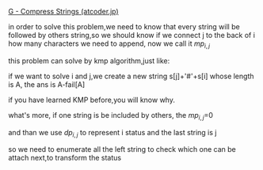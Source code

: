 [G - Compress Strings (atcoder.jp)](https://atcoder.jp/contests/abc343/tasks/abc343_g)

in order to solve this problem,we need to know that every string will be followed by others string,so we should know if we connect j to the back of i how many characters we need to append, now we call it $mp_{i,j}$

this problem can solve by kmp algorithm,just like:

if we want to solve i and j,we create a new string s[j]+'#'+s[i] whose length is A, the ans is A-fail[A]

if you have learned KMP before,you will know why. 

what's more, if one string is be included by others, the $mp_{i,j}$=0

and than we use $dp_{i,j}$ to represent i status and the last string is j

so we need to enumerate all the left string to check which one can be attach next,to transform the status

 

 
